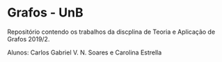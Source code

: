 # Grafos - UnB

Repositório contendo os trabalhos da discplina de Teoria e Aplicação de Grafos 2019/2.

Alunos: Carlos Gabriel V. N. Soares e Carolina Estrella
